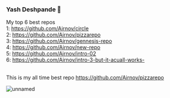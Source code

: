 ### Yash Deshpande 👋

My top 6 best repos
 <br /> 1: https://github.com/Airnov/circle 
 <br /> 2: https://github.com/Airnov/pizzarepo
 <br /> 3: https://github.com/Airnov/gennesis-repo
 <br /> 4: https://github.com/Airnov/new-repo
 <br /> 5: https://github.com/Airnov/intro-02
 <br /> 6: https://github.com/Airnov/intro-3-but-it-acuall-works-

 <br /> This is my all time best repo https://github.com/Airnov/pizzarepo
 
![unnamed](https://user-images.githubusercontent.com/124378651/234304448-d1f55e87-b89c-4c91-8b52-b33dc18eefec.jpg)

<!--
**Airnov/Airnov** is a ✨ _special_ ✨ repository because its `README.md` (this file) appears on your GitHub profile.

Here are some ideas to get you started:

- 🔭 I’m currently working on ...
- 🌱 I’m currently learning ...
- 👯 I’m looking to collaborate on ...
- 🤔 I’m looking for help with ...
- 💬 Ask me about ...
- 📫 How to reach me: ...
- 😄 Pronouns: ...
- ⚡ Fun fact: ...
-->
